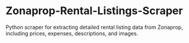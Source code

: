 # Zonaprop-Rental-Listings-Scraper
Python scraper for extracting detailed rental listing data from Zonaprop, including prices, expenses, descriptions, and images.
